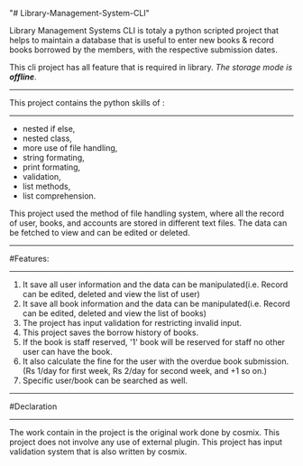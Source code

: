 "# Library-Management-System-CLI"

Library Management Systems CLI is totaly a python scripted project that helps to maintain a database that is useful to enter new books & record books borrowed by the members, with the respective submission dates.

This cli project has all feature that is required in library. *The storage mode is **offline***.

_________________________________________________________________________________________________________________________________________________
This project contains the python skills of :
_________________________________________________________________________________________________________________________________________________
* nested if else,
* nested class, 
* more use of file handling, 
* string formating, 
* print formating,
* validation, 
* list methods, 
* list comprehension.

This project used the method of file handling system, where all the record of user, books, and accounts are stored in different text files. The data can be fetched to view and can be edited or deleted.

_________________________________________________________________________________________________________________________________________________
#Features:
_________________________________________________________________________________________________________________________________________________
1) It save all user information and the data can be manipulated(i.e. Record can be edited, deleted and view the list of user)
2) It save all book information and the data can be manipulated(i.e. Record can be edited, deleted and view the list of books)
3) The project has input validation for restricting invalid input.
4) This project saves the borrow history of books.
5) If the book is staff reserved, '1' book will be reserved for staff no other user can have the book.
6) It also calculate the fine for the user with the overdue book submission. (Rs 1/day for first week, Rs 2/day for second week, and +1 so on.)
7) Specific user/book can be searched as well.

_________________________________________________________________________________________________________________________________________________
#Declaration
_________________________________________________________________________________________________________________________________________________
The work contain in the project is the original work done by cosmix. This project does not involve any use of external plugin. This project has input validation system that is also written by cosmix. 
